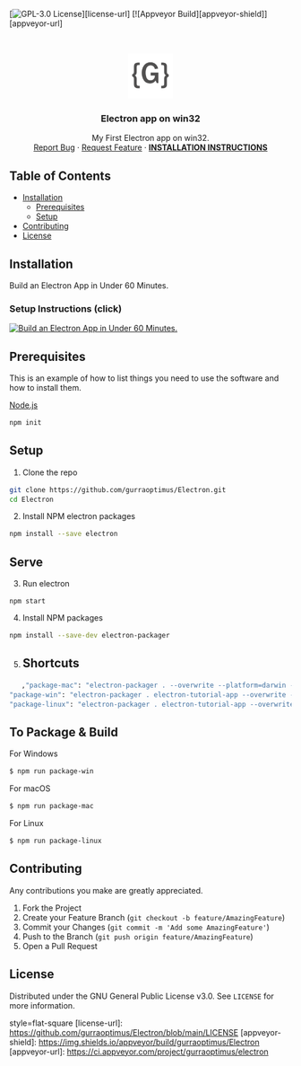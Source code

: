 [![GPL-3.0 License][license-shield]][license-url] [![Appveyor Build][appveyor-shield]][appveyor-url]

<br />
<p align="center">
  <a href="https://github.com/gurraoptimus/Electron">
    <img src="logo.png" alt="Logo" width="80" height="80">
  </a>

  <h3 align="center">Electron app on win32</h3>

  <p align="center">
    My First Electron app on win32.
    <br />
    <a href="https://github.com/gurraoptimus/Electron/issues">Report Bug</a>
    ·
    <a href="https://github.com/gurraoptimus/Electron/issues">Request Feature</a>
    ·
    <a href="#installation"><b>INSTALLATION INSTRUCTIONS</b></a>
  </p>
  

<!-- TABLE OF CONTENTS -->
## Table of Contents
* [Installation](#installation)
  * [Prerequisites](#prerequisites)
  * [Setup](#setup)
* [Contributing](#contributing)
* [License](#license)


## Installation
Build an Electron App in Under 60 Minutes.
### Setup Instructions (click)

[![Build an Electron App in Under 60 Minutes.](https://i.ytimg.com/vi/kN1Czs0m1SU/hqdefault.jpg?sqp=-oaymwEXCNACELwBSFryq4qpAwkIARUAAIhCGAE=&rs=AOn4CLDBoMrwt6kqnnQqtZS6RaJvTmFPmw)](https://www.youtube.com/watch?v=kN1Czs0m1SU "Build an Electron App in Under 60 Minutes.")

## Prerequisites

This is an example of how to list things you need to use the software and how to install them.

[Node.js](https://nodejs.org/en/download/)
```sh
npm init
```

## Setup

1. Clone the repo
```sh
git clone https://github.com/gurraoptimus/Electron.git
cd Electron
```
2. Install NPM electron packages
```sh
npm install --save electron
```
## Serve
3. Run electron
```JS
npm start
```
4. Install NPM packages
```sh
npm install --save-dev electron-packager
```

5. ## Shortcuts
```sh
   ,"package-mac": "electron-packager . --overwrite --platform=darwin --arch=x64 --icon=assets/icons/mac/icon.icns --prune=true --out=release-builds",
"package-win": "electron-packager . electron-tutorial-app --overwrite --asar=true --platform=win32 --arch=ia32 --icon=assets/icons/win/icon.ico --prune=true --out=release-builds --version-string.CompanyName=CE --version-string.FileDescription=CE --version-string.ProductName=\"Electron Tutorial App\"",    
"package-linux": "electron-packager . electron-tutorial-app --overwrite --asar=true --platform=linux --arch=x64 --icon=assets/icons/png/1024x1024.png --prune=true --out=release-builds"
```

## To Package & Build

  For Windows
```sh
$ npm run package-win
```
For macOS
```sh
$ npm run package-mac
```
For Linux
```sh
$ npm run package-linux
```

<!-- CONTRIBUTING -->
## Contributing

Any contributions you make are greatly appreciated.

1. Fork the Project
2. Create your Feature Branch (`git checkout -b feature/AmazingFeature`)
3. Commit your Changes (`git commit -m 'Add some AmazingFeature'`)
4. Push to the Branch (`git push origin feature/AmazingFeature`)
5. Open a Pull Request


## License

Distributed under the GNU General Public License v3.0. See `LICENSE` for more information.


[license-shield]: https://img.shields.io/github/license/gurraoptimus/Electron.svg?
style=flat-square
[license-url]: https://github.com/gurraoptimus/Electron/blob/main/LICENSE
[appveyor-shield]: https://img.shields.io/appveyor/build/gurraoptimus/Electron
[appveyor-url]: https://ci.appveyor.com/project/gurraoptimus/electron



